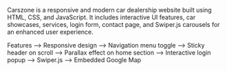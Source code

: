 Carszone is a responsive and modern car dealership website built using HTML, CSS, and JavaScript.
It includes interactive UI features, car showcases, services, login form, contact page, and Swiper.js carousels for an enhanced user experience.

Features
--> Responsive design
--> Navigation menu toggle
--> Sticky header on scroll
--> Parallax effect on home section
--> Interactive login popup
--> Swiper.js 
--> Embedded Google Map

